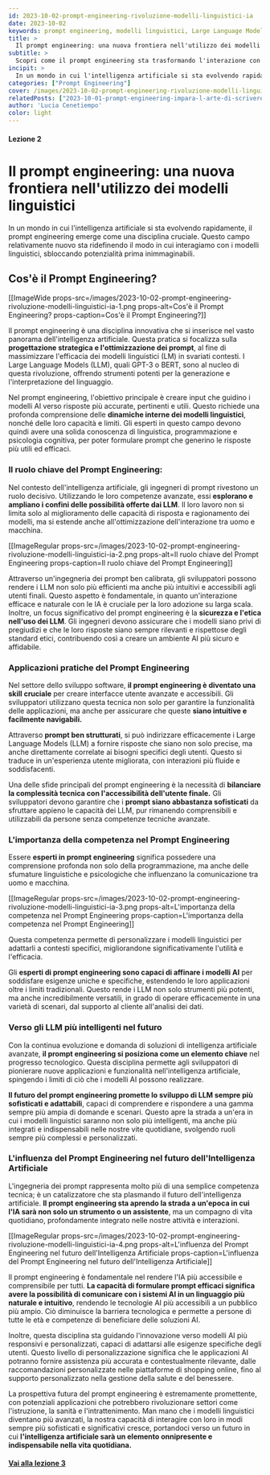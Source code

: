 ```yaml
---
id: 2023-10-02-prompt-engineering-rivoluzione-modelli-linguistici-ia
date: 2023-10-02
keywords: prompt engineering, modelli linguistici, Large Language Models, intelligenza artificiale, applicazioni AI
title: > 
  Il prompt engineering: una nuova frontiera nell'utilizzo dei modelli linguistici
subtitle: >
  Scopri come il prompt engineering sta trasformando l'interazione con i modelli linguistici
incipit: >
  In un mondo in cui l'intelligenza artificiale si sta evolvendo rapidamente, il prompt engineering emerge come una disciplina cruciale. Questo campo relativamente nuovo sta ridefinendo il modo in cui interagiamo con i modelli linguistici, sbloccando potenzialità prima inimmaginabili.
categories: ["Prompt Engineering"]
cover: /images/2023-10-02-prompt-engineering-rivoluzione-modelli-linguistici-ia-cover.png
relatedPosts: ["2023-10-01-prompt-engineering-impara-l-arte-di-scrivere-prompt-ai", "2023-10-02-prompt-engineering-rivoluzione-modelli-linguistici-ia", "2023-10-03-prompt-engineering-cos-e-intelligenza-artificiale"]
author: 'Lucia Cenetiempo'
color: light
---
```


#### Lezione 2

# Il prompt engineering: una nuova frontiera nell'utilizzo dei modelli linguistici

In un mondo in cui l'intelligenza artificiale si sta evolvendo rapidamente, il prompt engineering emerge come una disciplina cruciale. Questo campo relativamente nuovo sta ridefinendo il modo in cui interagiamo con i modelli linguistici, sbloccando potenzialità prima inimmaginabili.

## Cos'è il Prompt Engineering?

[[ImageWide props-src=/images/2023-10-02-prompt-engineering-rivoluzione-modelli-linguistici-ia-1.png props-alt=Cos'è il Prompt Engineering? props-caption=Cos'è il Prompt Engineering?]]

Il prompt engineering è una disciplina innovativa che si inserisce nel vasto panorama dell'intelligenza artificiale. Questa pratica si focalizza sulla **progettazione strategica e l'ottimizzazione dei prompt**, al fine di massimizzare l'efficacia dei modelli linguistici (LM) in svariati contesti. I Large Language Models (LLM), quali GPT-3 o BERT, sono al nucleo di questa rivoluzione, offrendo strumenti potenti per la generazione e l'interpretazione del linguaggio.

Nel prompt engineering, l'obiettivo principale è creare input che guidino i modelli AI verso risposte più accurate, pertinenti e utili. Questo richiede una profonda comprensione delle **dinamiche interne dei modelli linguistici**, nonché delle loro capacità e limiti. Gli esperti in questo campo devono quindi avere una solida conoscenza di linguistica, programmazione e psicologia cognitiva, per poter formulare prompt che generino le risposte più utili ed efficaci.


### Il ruolo chiave del Prompt Engineering:

Nel contesto dell'intelligenza artificiale, gli ingegneri di prompt rivestono un ruolo decisivo. Utilizzando le loro competenze avanzate, essi **esplorano e ampliano i confini delle possibilità offerte dai LLM**. Il loro lavoro non si limita solo al miglioramento delle capacità di risposta e ragionamento dei modelli, ma si estende anche all'ottimizzazione dell'interazione tra uomo e macchina.

[[ImageRegular props-src=/images/2023-10-02-prompt-engineering-rivoluzione-modelli-linguistici-ia-2.png props-alt=Il ruolo chiave del Prompt Engineering props-caption=Il ruolo chiave del Prompt Engineering]]

Attraverso un'ingegneria dei prompt ben calibrata, gli sviluppatori possono rendere i LLM non solo più efficienti ma anche più intuitivi e accessibili agli utenti finali. Questo aspetto è fondamentale, in quanto un'interazione efficace e naturale con le IA è cruciale per la loro adozione su larga scala. Inoltre, un focus significativo del prompt engineering è la **sicurezza e l'etica nell'uso dei LLM**. Gli ingegneri devono assicurare che i modelli siano privi di pregiudizi e che le loro risposte siano sempre rilevanti e rispettose degli standard etici, contribuendo così a creare un ambiente AI più sicuro e affidabile.

### Applicazioni pratiche del Prompt Engineering

Nel settore dello sviluppo software, **il prompt engineering è diventato una skill cruciale** per creare interfacce utente avanzate e accessibili. Gli sviluppatori utilizzano questa tecnica non solo per garantire la funzionalità delle applicazioni, ma anche per assicurare che queste **siano intuitive e facilmente navigabili.**  

Attraverso **prompt ben strutturati**, si può indirizzare efficacemente i Large Language Models (LLM) a fornire risposte che siano non solo precise, ma anche direttamente correlate ai bisogni specifici degli utenti. Questo si traduce in un'esperienza utente migliorata, con interazioni più fluide e soddisfacenti.

Una delle sfide principali del prompt engineering è la necessità di **bilanciare la complessità tecnica con l'accessibilità dell'utente finale.** Gli sviluppatori devono garantire che i **prompt siano abbastanza sofisticati** da sfruttare appieno le capacità dei LLM, pur rimanendo comprensibili e utilizzabili da persone senza competenze tecniche avanzate.

### L'importanza della competenza nel Prompt Engineering

Essere **esperti in prompt engineering** significa possedere una comprensione profonda non solo della programmazione, ma anche delle sfumature linguistiche e psicologiche che influenzano la comunicazione tra uomo e macchina.

[[ImageRegular props-src=/images/2023-10-02-prompt-engineering-rivoluzione-modelli-linguistici-ia-3.png props-alt=L'importanza della competenza nel Prompt Engineering props-caption=L'importanza della competenza nel Prompt Engineering]]

Questa competenza permette di personalizzare i modelli linguistici per adattarli a contesti specifici, migliorandone significativamente l'utilità e l'efficacia.

Gli **esperti di prompt engineering sono capaci di affinare i modelli AI** per soddisfare esigenze uniche e specifiche, estendendo le loro applicazioni oltre i limiti tradizionali. Questo rende i LLM non solo strumenti più potenti, ma anche incredibilmente versatili, in grado di operare efficacemente in una varietà di scenari, dal supporto al cliente all'analisi dei dati.

### Verso gli LLM più intelligenti nel futuro

Con la continua evoluzione e domanda di soluzioni di intelligenza artificiale avanzate, **il prompt engineering si posiziona come un elemento chiave** nel progresso tecnologico. Questa disciplina permette agli sviluppatori di pionierare nuove applicazioni e funzionalità nell'intelligenza artificiale, spingendo i limiti di ciò che i modelli AI possono realizzare.

**Il futuro del prompt engineering promette lo sviluppo di LLM sempre più sofisticati e adattabili**, capaci di comprendere e rispondere a una gamma sempre più ampia di domande e scenari. Questo apre la strada a un'era in cui i modelli linguistici saranno non solo più intelligenti, ma anche più integrati e indispensabili nelle nostre vite quotidiane, svolgendo ruoli sempre più complessi e personalizzati.

### L'influenza del Prompt Engineering nel futuro dell'Intelligenza Artificiale

L'ingegneria dei prompt rappresenta molto più di una semplice competenza tecnica; è un catalizzatore che sta plasmando il futuro dell'intelligenza artificiale. **Il prompt engineering sta aprendo la strada a un'epoca in cui l'IA sarà non solo un strumento o un assistente**, ma un compagno di vita quotidiano, profondamente integrato nelle nostre attività e interazioni.


[[ImageRegular props-src=/images/2023-10-02-prompt-engineering-rivoluzione-modelli-linguistici-ia-4.png props-alt=L'influenza del Prompt Engineering nel futuro dell'Intelligenza Artificiale props-caption=L'influenza del Prompt Engineering nel futuro dell'Intelligenza Artificiale]]

Il prompt engineering è fondamentale nel rendere l'IA più accessibile e comprensibile per tutti. **La capacità di formulare prompt efficaci significa avere la possibilità di comunicare con i sistemi AI in un linguaggio più naturale e intuitivo**, rendendo le tecnologie AI più accessibili a un pubblico più ampio. Ciò diminuisce la barriera tecnologica e permette a persone di tutte le età e competenze di beneficiare delle soluzioni AI.

Inoltre, questa disciplina sta guidando l'innovazione verso modelli AI più responsivi e personalizzati, capaci di adattarsi alle esigenze specifiche degli utenti. Questo livello di personalizzazione significa che le applicazioni AI potranno fornire assistenza più accurata e contestualmente rilevante, dalle raccomandazioni personalizzate nelle piattaforme di shopping online, fino al supporto personalizzato nella gestione della salute e del benessere.

La prospettiva futura del prompt engineering è estremamente promettente, con potenziali applicazioni che potrebbero rivoluzionare settori come l'istruzione, la sanità e l'intrattenimento. Man mano che i modelli linguistici diventano più avanzati, la nostra capacità di interagire con loro in modi sempre più sofisticati e significativi cresce, portandoci verso un futuro in cui **l'intelligenza artificiale sarà un elemento onnipresente e indispensabile nella vita quotidiana.**

#### [Vai alla lezione 3](/blog/2023-10-03-prompt-engineering-cos-e-intelligenza-artificiale)